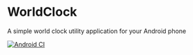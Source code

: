 # WorldClock

A simple world clock utility application for your Android phone

[![Android CI](https://github.com/spkdroid/WorldClock/actions/workflows/android.yml/badge.svg)](https://github.com/spkdroid/WorldClock/actions/workflows/android.yml)
